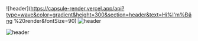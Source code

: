 

![header](https://capsule-render.vercel.app/api?type=wave&color=gradient&height=300&section=header&text=Hi%I'm%Đăng %20render&fontSize=90)
![header](https://capsule-render.vercel.app/api?color=gradient&height=400&text=Hello%20I'm%20Đăng)



![header](https://capsule-render.vercel.app/api?type=wave&color=gradient&height=300&section=footer&text=capsule%20render&fontSize=90)
